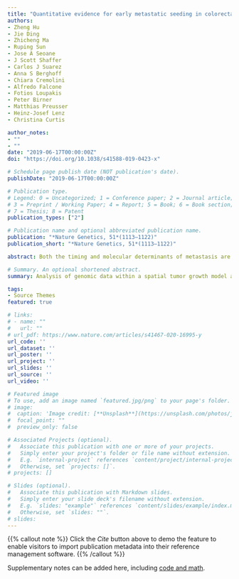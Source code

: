 ```yaml
---
title: "Quantitative evidence for early metastatic seeding in colorectal cancer"
authors:
- Zheng Hu
- Jie Ding
- Zhicheng Ma
- Ruping Sun
- Jose A Seoane
- J Scott Shaffer
- Carlos J Suarez
- Anna S Berghoff
- Chiara Cremolini
- Alfredo Falcone
- Fotios Loupakis
- Peter Birner
- Matthias Preusser
- Heinz-Josef Lenz
- Christina Curtis

author_notes:
- ""
- ""
date: "2019-06-17T00:00:00Z"
doi: "https://doi.org/10.1038/s41588-019-0423-x"

# Schedule page publish date (NOT publication's date).
publishDate: "2019-06-17T00:00:00Z"

# Publication type.
# Legend: 0 = Uncategorized; 1 = Conference paper; 2 = Journal article;
# 3 = Preprint / Working Paper; 4 = Report; 5 = Book; 6 = Book section;
# 7 = Thesis; 8 = Patent
publication_types: ["2"]

# Publication name and optional abbreviated publication name.
publication: "*Nature Genetics, 51*(1113–1122)"
publication_short: "*Nature Genetics, 51*(1113–1122)"

abstract: Both the timing and molecular determinants of metastasis are unknown, hindering treatment and prevention efforts. Here we characterize the evolutionary dynamics of this lethal process by analyzing exome-sequencing data from 118 biopsies from 23 patients with colorectal cancer with metastases to the liver or brain. The data show that the genomic divergence between the primary tumor and metastasis is low and that canonical driver genes were acquired early. Analysis within a spatial tumor growth model and statistical inference framework indicates that early disseminated cells commonly (81%, 17 out of 21 evaluable patients) seed metastases while the carcinoma is clinically undetectable (typically, less than 0.01 cm3). We validated the association between early drivers and metastasis in an independent cohort of 2,751 colorectal cancers, demonstrating their utility as biomarkers of metastasis. This conceptual and analytical framework provides quantitative in vivo evidence that systemic spread can occur early in colorectal cancer and illuminates strategies for patient stratification and therapeutic targeting of the canonical drivers of tumorigenesis.

# Summary. An optional shortened abstract.
summary: Analysis of genomic data within a spatial tumor growth model and statistical inference framework indicates that early disseminated cells commonly seed metastases while the carcinoma is clinically undetectable.

tags:
- Source Themes
featured: true

# links:
# - name: ""
#   url: ""
# url_pdf: https://www.nature.com/articles/s41467-020-16995-y
url_code: ''
url_dataset: ''
url_poster: ''
url_project: ''
url_slides: ''
url_source: ''
url_video: ''

# Featured image
# To use, add an image named `featured.jpg/png` to your page's folder. 
# image:
#  caption: 'Image credit: [**Unsplash**](https://unsplash.com/photos/jdD8gXaTZsc)'
#  focal_point: ""
#  preview_only: false

# Associated Projects (optional).
#   Associate this publication with one or more of your projects.
#   Simply enter your project's folder or file name without extension.
#   E.g. `internal-project` references `content/project/internal-project/index.md`.
#   Otherwise, set `projects: []`.
# projects: []

# Slides (optional).
#   Associate this publication with Markdown slides.
#   Simply enter your slide deck's filename without extension.
#   E.g. `slides: "example"` references `content/slides/example/index.md`.
#   Otherwise, set `slides: ""`.
# slides:
---
```


{{% callout note %}}
Click the *Cite* button above to demo the feature to enable visitors to import publication metadata into their reference management software.
{{% /callout %}}

Supplementary notes can be added here, including [code and math](https://sourcethemes.com/academic/docs/writing-markdown-latex/).
